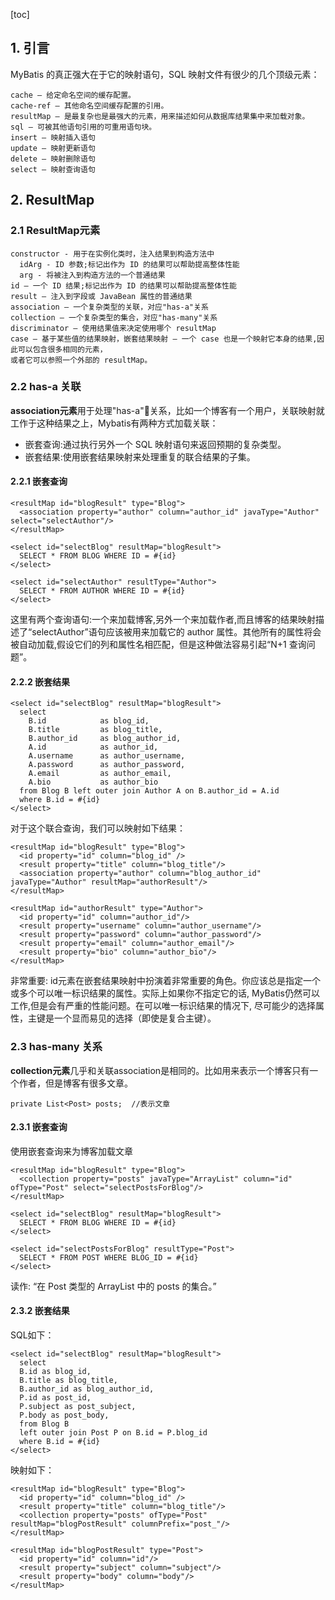 [toc]
## 1. 引言
MyBatis 的真正强大在于它的映射语句，SQL 映射文件有很少的几个顶级元素：
```
cache – 给定命名空间的缓存配置。
cache-ref – 其他命名空间缓存配置的引用。
resultMap – 是最复杂也是最强大的元素，用来描述如何从数据库结果集中来加载对象。
sql – 可被其他语句引用的可重用语句块。
insert – 映射插入语句
update – 映射更新语句
delete – 映射删除语句
select – 映射查询语句
```
## 2. ResultMap
### 2.1 ResultMap元素
```
constructor - 用于在实例化类时，注入结果到构造方法中
  idArg - ID 参数;标记出作为 ID 的结果可以帮助提高整体性能
  arg - 将被注入到构造方法的一个普通结果
id – 一个 ID 结果;标记出作为 ID 的结果可以帮助提高整体性能
result – 注入到字段或 JavaBean 属性的普通结果
association – 一个复杂类型的关联，对应"has-a"关系
collection – 一个复杂类型的集合，对应"has-many"关系
discriminator – 使用结果值来决定使用哪个 resultMap
case – 基于某些值的结果映射，嵌套结果映射 – 一个 case 也是一个映射它本身的结果,因此可以包含很多相同的元素，
或者它可以参照一个外部的 resultMap。
```
### 2.2 has-a 关联
**association元素**用于处理"has-a"关系，比如一个博客有一个用户，关联映射就工作于这种结果之上，Mybatis有两种方式加载关联：
- 嵌套查询:通过执行另外一个 SQL 映射语句来返回预期的复杂类型。
- 嵌套结果:使用嵌套结果映射来处理重复的联合结果的子集。
#### 2.2.1 嵌套查询
```
<resultMap id="blogResult" type="Blog">
  <association property="author" column="author_id" javaType="Author" select="selectAuthor"/>
</resultMap>

<select id="selectBlog" resultMap="blogResult">
  SELECT * FROM BLOG WHERE ID = #{id}
</select>

<select id="selectAuthor" resultType="Author">
  SELECT * FROM AUTHOR WHERE ID = #{id}
</select>
```
这里有两个查询语句:一个来加载博客,另外一个来加载作者,而且博客的结果映射描述了“selectAuthor”语句应该被用来加载它的 author 属性。其他所有的属性将会被自动加载,假设它们的列和属性名相匹配，但是这种做法容易引起“N+1 查询问题”。
#### 2.2.2 嵌套结果
```
<select id="selectBlog" resultMap="blogResult">
  select
    B.id            as blog_id,
    B.title         as blog_title,
    B.author_id     as blog_author_id,
    A.id            as author_id,
    A.username      as author_username,
    A.password      as author_password,
    A.email         as author_email,
    A.bio           as author_bio
  from Blog B left outer join Author A on B.author_id = A.id
  where B.id = #{id}
</select>
```
对于这个联合查询，我们可以映射如下结果：
```
<resultMap id="blogResult" type="Blog">
  <id property="id" column="blog_id" />
  <result property="title" column="blog_title"/>
  <association property="author" column="blog_author_id" javaType="Author" resultMap="authorResult"/>
</resultMap>

<resultMap id="authorResult" type="Author">
  <id property="id" column="author_id"/>
  <result property="username" column="author_username"/>
  <result property="password" column="author_password"/>
  <result property="email" column="author_email"/>
  <result property="bio" column="author_bio"/>
</resultMap>
```
非常重要: id元素在嵌套结果映射中扮演着非常重要的角色。你应该总是指定一个或多个可以唯一标识结果的属性。实际上如果你不指定它的话, MyBatis仍然可以工作,但是会有严重的性能问题。在可以唯一标识结果的情况下, 尽可能少的选择属性，主键是一个显而易见的选择（即使是复合主键）。 
### 2.3 has-many 关系
**collection元素**几乎和关联association是相同的。比如用来表示一个博客只有一个作者，但是博客有很多文章。
```
private List<Post> posts;  //表示文章
```
#### 2.3.1 嵌套查询
使用嵌套查询来为博客加载文章
```
<resultMap id="blogResult" type="Blog">
  <collection property="posts" javaType="ArrayList" column="id" ofType="Post" select="selectPostsForBlog"/>
</resultMap>

<select id="selectBlog" resultMap="blogResult">
  SELECT * FROM BLOG WHERE ID = #{id}
</select>

<select id="selectPostsForBlog" resultType="Post">
  SELECT * FROM POST WHERE BLOG_ID = #{id}
</select>
```
读作: “在 Post 类型的 ArrayList 中的 posts 的集合。” 
#### 2.3.2 嵌套结果
SQL如下：
```
<select id="selectBlog" resultMap="blogResult">
  select
  B.id as blog_id,
  B.title as blog_title,
  B.author_id as blog_author_id,
  P.id as post_id,
  P.subject as post_subject,
  P.body as post_body,
  from Blog B
  left outer join Post P on B.id = P.blog_id
  where B.id = #{id}
</select>
```
映射如下：
```
<resultMap id="blogResult" type="Blog">
  <id property="id" column="blog_id" />
  <result property="title" column="blog_title"/>
  <collection property="posts" ofType="Post" resultMap="blogPostResult" columnPrefix="post_"/>
</resultMap>

<resultMap id="blogPostResult" type="Post">
  <id property="id" column="id"/>
  <result property="subject" column="subject"/>
  <result property="body" column="body"/>
</resultMap>
```